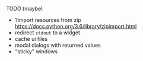 TODO (maybe)
* ?import resources from zip https://docs.python.org/3.6/library/zipimport.html
* redirect `stdout` to a widget
* cache ui files
* modal dialogs with returned values
* "sticky" windows
